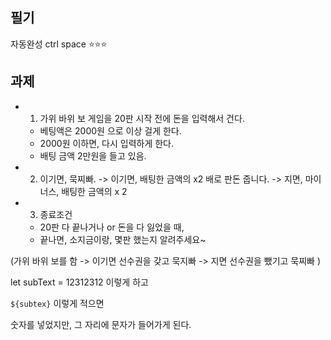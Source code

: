 ## 필기 
자동완성 ctrl space ⭐⭐⭐ 


## 과제 
- 1. 가위 바위 보 게임을 20판 시작 전에 돈을 입력해서 건다. 
    - 베팅액은 2000원 으로 이상 걸게 한다. 
    - 2000원 이하면, 다시 입력하게 한다. 
    - 배팅 금액 2만원을 들고 있음. 
- 2. 이기면, 묵찌빠. 
    -> 이기면, 배팅한 금액의 x2 배로 판돈 줍니다. 
    -> 지면, 마이너스, 배팅한 금액의 x 2 

- 3. 종료조건 
    - 20판 다 끝나거나 or 돈을 다 잃었을 때, 
    - 끝나면, 소지금이랑, 몇판 했는지 알려주세요~

(가위 바위 보를 함 
    -> 이기면 선수권을 갖고 묵지빠
    -> 지면 선수권을 뺐기고 묵찌빠 )


let subText = 12312312 이렇게 하고 

`${subtex}` 이렇게 적으면 

숫자를 넣었지만, 그 자리에 문자가 들어가게 된다. 


